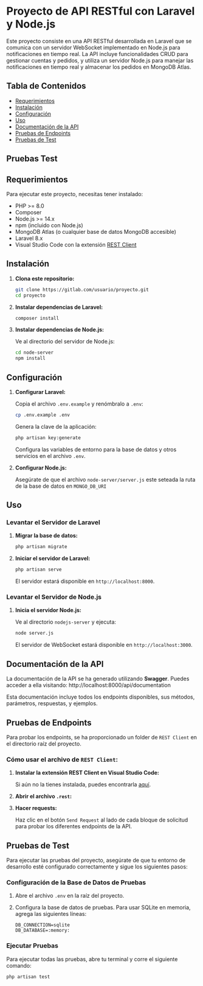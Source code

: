 # Proyecto de API RESTful con Laravel y Node.js

Este proyecto consiste en una API RESTful desarrollada en Laravel que se comunica con un servidor WebSocket implementado en Node.js para notificaciones en tiempo real. La API incluye funcionalidades CRUD para gestionar cuentas y pedidos, y utiliza un servidor Node.js para manejar las notificaciones en tiempo real y almacenar los pedidos en MongoDB Atlas.

## Tabla de Contenidos

- [Requerimientos](#requerimientos)
- [Instalación](#instalación)
- [Configuración](#configuración)
- [Uso](#uso)
- [Documentación de la API](#documentación-de-la-api)
- [Pruebas de Endpoints](#pruebas-de-endpoints)
- [Pruebas de Test](#pruebas-de-Test)
## Pruebas Test

## Requerimientos

Para ejecutar este proyecto, necesitas tener instalado:

- PHP >= 8.0
- Composer
- Node.js >= 14.x
- npm (incluido con Node.js)
- MongoDB Atlas (o cualquier base de datos MongoDB accesible)
- Laravel 8.x
- Visual Studio Code con la extensión [REST Client](https://marketplace.visualstudio.com/items?itemName=humao.rest-client)

## Instalación

1. **Clona este repositorio:**

    ```bash
    git clone https://gitlab.com/usuario/proyecto.git
    cd proyecto
    ```

2. **Instalar dependencias de Laravel:**

    ```bash
    composer install
    ```

3. **Instalar dependencias de Node.js:**

    Ve al directorio del servidor de Node.js:

    ```bash
    cd node-server
    npm install
    ```

## Configuración

1. **Configurar Laravel:**

    Copia el archivo `.env.example` y renómbralo a `.env`:

    ```bash
    cp .env.example .env
    ```

    Genera la clave de la aplicación:

    ```bash
    php artisan key:generate
    ```

    Configura las variables de entorno para la base de datos y otros servicios en el archivo `.env`.

2. **Configurar Node.js:**

    Asegúrate de que el archivo `node-server/server.js` este seteada la ruta de la base de datos en `MONGO_DB_URI`


## Uso

### Levantar el Servidor de Laravel

1. **Migrar la base de datos:**

    ```bash
    php artisan migrate
    ```

2. **Iniciar el servidor de Laravel:**

    ```bash
    php artisan serve
    ```

    El servidor estará disponible en `http://localhost:8000`.

### Levantar el Servidor de Node.js

1. **Inicia el servidor Node.js:**

    Ve al directorio `nodejs-server` y ejecuta:

    ```bash
    node server.js
    ```

    El servidor de WebSocket estará disponible en `http://localhost:3000`.

## Documentación de la API

La documentación de la API se ha generado utilizando **Swagger**. Puedes acceder a ella visitando: http://localhost:8000/api/documentation

Esta documentación incluye todos los endpoints disponibles, sus métodos, parámetros, respuestas, y ejemplos.

## Pruebas de Endpoints

Para probar los endpoints, se ha proporcionado un folder de `REST Client` en el directorio raíz del proyecto.

### Cómo usar el archivo de `REST Client`:

1. **Instalar la extensión REST Client en Visual Studio Code:**

    Si aún no la tienes instalada, puedes encontrarla [aquí](https://marketplace.visualstudio.com/items?itemName=humao.rest-client).

2. **Abrir el archivo `.rest`:**

3. **Hacer requests:**

    Haz clic en el botón `Send Request` al lado de cada bloque de solicitud para probar los diferentes endpoints de la API.

## Pruebas de Test

Para ejecutar las pruebas del proyecto, asegúrate de que tu entorno de desarrollo esté configurado correctamente y sigue los siguientes pasos:

### Configuración de la Base de Datos de Pruebas

1. Abre el archivo `.env` en la raíz del proyecto.
2. Configura la base de datos de pruebas. Para usar SQLite en memoria, agrega las siguientes líneas:

    ```env
    DB_CONNECTION=sqlite
    DB_DATABASE=:memory:
    ```

### Ejecutar Pruebas

Para ejecutar todas las pruebas, abre tu terminal y corre el siguiente comando:

```bash
php artisan test
